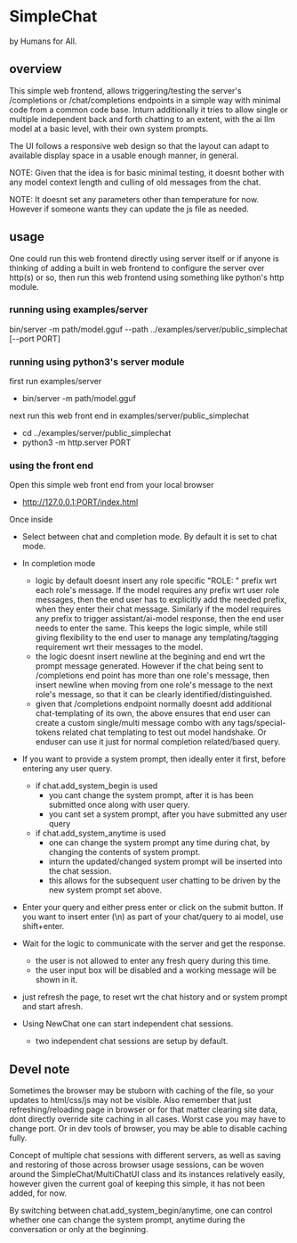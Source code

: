 
# SimpleChat

by Humans for All.


## overview

This simple web frontend, allows triggering/testing the server's /completions or /chat/completions endpoints
in a simple way with minimal code from a common code base. Inturn additionally it tries to allow single or
multiple independent back and forth chatting to an extent, with the ai llm model at a basic level, with their
own system prompts.

The UI follows a responsive web design so that the layout can adapt to available display space in a usable
enough manner, in general.

NOTE: Given that the idea is for basic minimal testing, it doesnt bother with any model context length and
culling of old messages from the chat.

NOTE: It doesnt set any parameters other than temperature for now. However if someone wants they can update
the js file as needed.


## usage

One could run this web frontend directly using server itself or if anyone is thinking of adding a built in web
frontend to configure the server over http(s) or so, then run this web frontend using something like python's
http module.

### running using examples/server

bin/server -m path/model.gguf --path ../examples/server/public_simplechat [--port PORT]

### running using python3's server module

first run examples/server
* bin/server -m path/model.gguf

next run this web front end in examples/server/public_simplechat
* cd ../examples/server/public_simplechat
* python3 -m http.server PORT

### using the front end

Open this simple web front end from your local browser

* http://127.0.0.1:PORT/index.html

Once inside

* Select between chat and completion mode. By default it is set to chat mode.

* In completion mode
  * logic by default doesnt insert any role specific "ROLE: " prefix wrt each role's message.
    If the model requires any prefix wrt user role messages, then the end user has to
    explicitly add the needed prefix, when they enter their chat message.
    Similarly if the model requires any prefix to trigger assistant/ai-model response,
    then the end user needs to enter the same.
    This keeps the logic simple, while still giving flexibility to the end user to
    manage any templating/tagging requirement wrt their messages to the model.
  * the logic doesnt insert newline at the begining and end wrt the prompt message generated.
    However if the chat being sent to /completions end point has more than one role's message,
    then insert newline when moving from one role's message to the next role's message, so
    that it can be clearly identified/distinguished.
  * given that /completions endpoint normally doesnt add additional chat-templating of its
    own, the above ensures that end user can create a custom single/multi message combo with
    any tags/special-tokens related chat templating to test out model handshake. Or enduser
    can use it just for normal completion related/based query.

* If you want to provide a system prompt, then ideally enter it first, before entering any user query.
  * if chat.add_system_begin is used
    * you cant change the system prompt, after it is has been submitted once along with user query.
    * you cant set a system prompt, after you have submitted any user query
  * if chat.add_system_anytime is used
    * one can change the system prompt any time during chat, by changing the contents of system prompt.
    * inturn the updated/changed system prompt will be inserted into the chat session.
    * this allows for the subsequent user chatting to be driven by the new system prompt set above.

* Enter your query and either press enter or click on the submit button.
  If you want to insert enter (\n) as part of your chat/query to ai model, use shift+enter.

* Wait for the logic to communicate with the server and get the response.
  * the user is not allowed to enter any fresh query during this time.
  * the user input box will be disabled and a working message will be shown in it.

* just refresh the page, to reset wrt the chat history and or system prompt and start afresh.

* Using NewChat one can start independent chat sessions.
  * two independent chat sessions are setup by default.


## Devel note

Sometimes the browser may be stuborn with caching of the file, so your updates to html/css/js
may not be visible. Also remember that just refreshing/reloading page in browser or for that
matter clearing site data, dont directly override site caching in all cases. Worst case you may
have to change port. Or in dev tools of browser, you may be able to disable caching fully.

Concept of multiple chat sessions with different servers, as well as saving and restoring of
those across browser usage sessions, can be woven around the SimpleChat/MultiChatUI class and
its instances relatively easily, however given the current goal of keeping this simple, it has
not been added, for now.

By switching between chat.add_system_begin/anytime, one can control whether one can change
the system prompt, anytime during the conversation or only at the beginning.
